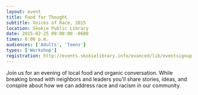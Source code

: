 ```yaml
---
layout: event
title: Food for Thought
subtitle: Voices of Race, 2015
location: Skokie Public Library
date: 2015-02-25 00:00:00 -0600
times: 6:00 p.m.
audiences: ['Adults', 'Teens']
types: ['Workshop']
registration: http://events.skokielibrary.info/evanced/lib/eventsignup.asp?ID=22660
---
```

Join us for an evening of local food and organic conversation. While breaking bread with neighbors and leaders you'll share stories, ideas, and conspire about how we can address race and racism in our community.
